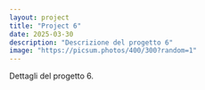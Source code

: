 ```yaml
---
layout: project
title: "Project 6"
date: 2025-03-30
description: "Descrizione del progetto 6"
image: "https://picsum.photos/400/300?random=1"
---
```


Dettagli del progetto 6.
